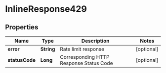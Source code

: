 

# InlineResponse429


## Properties

| Name | Type | Description | Notes |
|------------ | ------------- | ------------- | -------------|
|**error** | **String** | Rate limit response |  [optional] |
|**statusCode** | **Long** | Corresponding HTTP Response Status Code |  [optional] |



